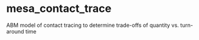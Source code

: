 mesa_contact_trace
========================

ABM model of contact tracing to determine trade-offs of quantity vs. turn-around time
